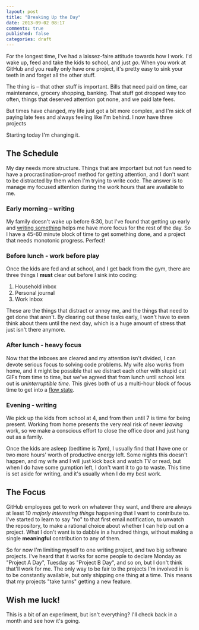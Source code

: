 ```yaml
---
layout: post
title: "Breaking Up the Day"
date: 2013-09-02 08:17
comments: true
published: false
categories: draft
---
```


For the longest time, I've had a laissez-faire attitude towards how I work.
I'd wake up, feed and take the kids to school, and just *go*.
When you work at GitHub and you really only have one project, it's pretty easy to sink your teeth in and forget all the other stuff.

The thing is – that other stuff is important.
Bills that need paid on time, car maintenance, grocery shopping, banking.
That stuff got dropped way too often, things that deserved attention got none, and we paid late fees.

But times have changed, my life just got a bit more complex, and I'm sick of paying late fees and always feeling like I'm behind.
I now have three projects

Starting today I'm changing it.

## The Schedule

My day needs more structure.
Things that are important but not fun need to have a procrastination-proof method for getting attention, and I don't want to be distracted by them when I'm trying to write code.
The answer is to manage my focused attention during the work hours that are available to me.

### Early morning – writing

My family doesn't wake up before 6:30, but I've found that getting up early and [writing something](/2012/10/24/the-best-part-of-waking-up/) helps me have more focus for the rest of the day.
So I have a 45-60 minute block of time to get something done, and a project that needs monotonic progress.
Perfect!

### Before lunch - work before play
Once the kids are fed and at school, and I get back from the gym, there are three things I **must** clear out before I sink into coding:

  1. Household inbox
  1. Personal journal
  1. Work inbox
  
These are the things that distract or annoy me, and the things that need to get done that aren't.
By clearing out these tasks early, I won't have to even think about them until the next day, which is a huge amount of stress that just isn't there anymore.

### After lunch - heavy focus
Now that the inboxes are cleared and my attention isn't divided, I can devote serious focus to solving code problems.
My wife also works from home, and it might be possible that we distract each other with stupid cat GIFs from time to time, but we've agreed that from lunch until school lets out is *uninterruptible time*.
This gives both of us a multi-hour block of focus time to get into a [flow state](http://psygrammer.com/2011/02/10/the-flow-programming-in-ecstasy/).

### Evening - writing
We pick up the kids from school at 4, and from then until 7 is time for being present.
Working from home presents the very real risk of never *leaving* work, so we make a conscious effort to close the office door and just hang out as a family.

Once the kids are asleep (bedtime is 7pm), I usually find that I have one or two more hours' worth of productive energy left.
Some nights this doesn't happen, and my wife and I will just kick back and watch TV or read, but when I do have some gumption left, I don't want it to go to waste.
This time is set aside for writing, and it's usually when I do my best work.

## The Focus
GitHub employees get to work on whatever they want, and there are always at least 10 *majorly interesting things* happening that I want to contribute to.
I've started to learn to say "no" to that first email notification, to unwatch the repository, to make a rational choice about whether I can help out on a project.
What I don't want is to dabble in a hundred things, without making a single **meaningful** contribution to any of them.

So for now I'm limiting myself to one writing project, and two big software projects.
I've heard that it works for some people to declare Monday as "Project A Day", Tuesday as "Project B Day", and so on, but I don't think that'll work for me.
The only way to be fair to the projects I'm involved in is to be constantly available, but only shipping one thing at a time.
This means that my projects "take turns" getting a new feature.

## Wish me luck!

This is a bit of an experiment, but isn't everything?
I'll check back in a month and see how it's going.
